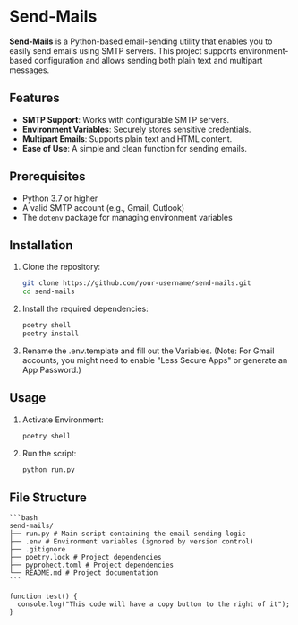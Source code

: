 # Send-Mails

**Send-Mails** is a Python-based email-sending utility that enables you to easily send emails using SMTP servers. This project supports environment-based configuration and allows sending both plain text and multipart messages.

## Features

- **SMTP Support**: Works with configurable SMTP servers.
- **Environment Variables**: Securely stores sensitive credentials.
- **Multipart Emails**: Supports plain text and HTML content.
- **Ease of Use**: A simple and clean function for sending emails.

## Prerequisites

- Python 3.7 or higher
- A valid SMTP account (e.g., Gmail, Outlook)
- The `dotenv` package for managing environment variables

## Installation

1. Clone the repository:

   ```bash
   git clone https://github.com/your-username/send-mails.git
   cd send-mails
   ```

2. Install the required dependencies:

   ```bash
   poetry shell
   poetry install
   ```

3. Rename the .env.template and fill out the Variables. (Note: For Gmail accounts, you might need to enable "Less Secure Apps" or generate an App Password.)

## Usage

1. Activate Environment:

   ```bash
   poetry shell
   ```

2. Run the script:

   ```bash
   python run.py
   ```

## File Structure

    ```bash
    send-mails/
    ├── run.py # Main script containing the email-sending logic
    ├── .env # Environment variables (ignored by version control)
    ├── .gitignore
    ├── poetry.lock # Project dependencies
    ├── pyprohect.toml # Project dependencies
    └── README.md # Project documentation
    ```

```
function test() {
  console.log("This code will have a copy button to the right of it");
}
```
